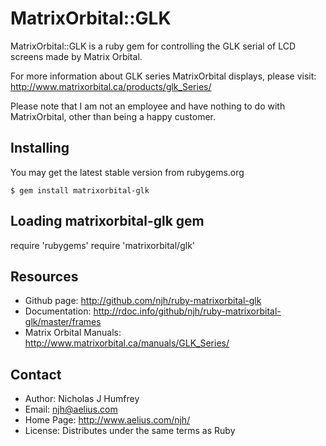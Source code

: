 MatrixOrbital::GLK
==================

MatrixOrbital::GLK is a ruby gem for controlling 
the GLK serial of LCD screens made by Matrix Orbital.

For more information about GLK series MatrixOrbital displays, please visit:
http://www.matrixorbital.ca/products/glk_Series/

Please note that I am not an employee and have nothing to do with MatrixOrbital,
other than being a happy customer.


Installing
----------

You may get the latest stable version from rubygems.org

    $ gem install matrixorbital-glk


Loading matrixorbital-glk gem
-----------------------------

   require 'rubygems'
   require 'matrixorbital/glk'

Resources
---------

* Github page: http://github.com/njh/ruby-matrixorbital-glk
* Documentation: http://rdoc.info/github/njh/ruby-matrixorbital-glk/master/frames
* Matrix Orbital Manuals: http://www.matrixorbital.ca/manuals/GLK_Series/


Contact
-------

* Author:    Nicholas J Humfrey
* Email:     njh@aelius.com
* Home Page: http://www.aelius.com/njh/
* License:   Distributes under the same terms as Ruby
